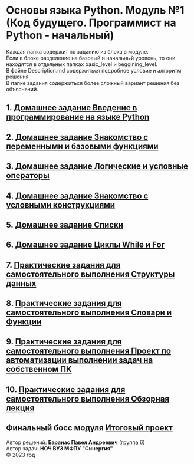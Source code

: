 # Основы языка Python. Модуль №1 (Код будущего. Программист на Python - начальный)
Каждая папка содержит по заданию из блока в модуле. <br>
Если в блоке разделение на базовый и начальный уровень, то они находятся в отдельных папках basic_level и beggining_level. <br>
В файле Description.md содержиться подробное условие и алгоритм решения <br> 
В папке задания содержиться более сложный вариант решения без объяснений.
## 1. [Домашнее задание Введение в программирование на языке Python](https://github.com/BarPaul/synergy-module1/blob/main/my_first_program/readme.md)
## 2. [Домашнее задание Знакомство с переменными и базовыми функциями](https://github.com/BarPaul/synergy-module1/blob/main/calculator/readme.md)
## 3. [Домашнее задание Логические и условные операторы](https://github.com/BarPaul/synergy-module1/blob/main/cinema/readme.md)
## 4. [Домашнее задание Знакомство с условными конструкциями](https://github.com/BarPaul/synergy-module1/blob/main/conditional_constructions/readme.md)
## 5. [Домашнее задание Списки](https://github.com/BarPaul/synergy-module1/blob/main/list/readme.md)
## 6. [Домашнее задание Циклы While и For](https://github.com/BarPaul/synergy-module1/blob/main/while_for_cycles/readme.md)
## 7. [Практические задания для самостоятельного выполнения Структуры данных](https://github.com/BarPaul/synergy-module1/blob/main/data_structures/readme.md)
## 8. [Практические задания для самостоятельного выполнения Словари и Функции](https://github.com/BarPaul/synergy-module1/blob/main/dicts_and_functions/readme.md)
## 9. [Практические задания для самостоятельного выполнения Проект по автоматизации выполнении задач на собственном ПК](https://github.com/BarPaul/synergy-module1/tree/main/automation_project/readme.md)
## 10. [Практические задания для самостоятельного выполнения Обзорная лекция](https://github.com/BarPaul/synergy-module1/tree/main/overview_lecture/readme.md)
## Финальный босс модуля [Итоговый проект](https://github.com/BarPaul/synergy-module1/tree/main/clicker_project/readme.md)
Автор решений: **Баранас Павел Андреевич** (группа 6) <br>
Автор задач: **НОЧ ВУЗ МФПУ "Синергия"** <br>
©️ 2023 год
